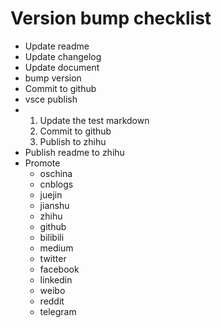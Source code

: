 # Version bump checklist

- Update readme
- Update changelog
- Update document
- bump version
- Commit to github
- vsce publish
- 1. Update the test markdown
  2. Commit to github
  3. Publish to zhihu
- Publish readme to zhihu
- Promote
  * oschina
  * cnblogs
  * juejin
  * jianshu
  * zhihu
  * github
  * bilibili
  * medium
  * twitter
  * facebook
  * linkedin
  * weibo
  * reddit
  * telegram
  
